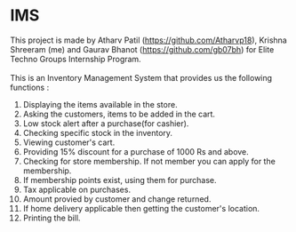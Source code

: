 # IMS 
This project is made by Atharv Patil (https://github.com/Atharvp18), Krishna Shreeram (me) and Gaurav Bhanot (https://github.com/gb07bh) for Elite Techno Groups Internship Program.<Br><br>
This is an Inventory Management System that provides us the following functions : <br>
1. Displaying the items available in the store.<br>
2. Asking the customers, items to be added in the cart. <br>
3. Low stock alert after a purchase(for cashier).<br>
4. Checking specific stock in the inventory.<br>
5. Viewing customer's cart.<br>
6. Providing 15% discount for a purchase of 1000 Rs and above.<br>
7. Checking for store membership. If not member you can apply for the membership.<br>
8. If membership points exist, using them for purchase.<br>
9. Tax applicable on purchases. <br>
10. Amount provied by customer and change returned.<br>
11. If home delivery applicable then getting the customer's location.<br>
12. Printing the bill.<br>
